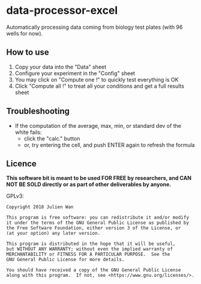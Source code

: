 # data-processor-excel
Automatically processing data coming from biology test plates (with 96 wells for now).

## How to use

1. Copy your data into the "Data" sheet
2. Configure your experiment in the "Config" sheet
3. You may click on "Compute one !" to quickly test everything is OK
4. Click "Compute all !" to treat all your conditions and get a full results sheet

## Troubleshooting

* If the computation of the average, max, min, or standard dev of the white fails:
  - click the "calc." button 
  - or, try entering the cell, and push ENTER again to refresh the formula

## Licence

**This software bit is meant to be used FOR FREE by researchers, and CAN NOT BE SOLD directly or as part of other deliverables by anyone.**

GPLv3:

    Copyright 2018 Julien Wan

    This program is free software: you can redistribute it and/or modify
    it under the terms of the GNU General Public License as published by
    the Free Software Foundation, either version 3 of the License, or
    (at your option) any later version.

    This program is distributed in the hope that it will be useful,
    but WITHOUT ANY WARRANTY; without even the implied warranty of
    MERCHANTABILITY or FITNESS FOR A PARTICULAR PURPOSE.  See the
    GNU General Public License for more details.

    You should have received a copy of the GNU General Public License
    along with this program.  If not, see <https://www.gnu.org/licenses/>.

